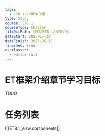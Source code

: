 ```yaml
---
tags:
  - ET8.1/ET框架介绍
type: Study
course: ET8.1
courseType: Chapter
fileDirPath: 项目/ET8.1/框架介绍
dateStart: 2025-05-30
dateFinish: 2025-05-30
finished: true
cssclasses:
  - editor-full
---
```


# ET框架介绍章节学习目标
 *TODO*
 
# 任务列表
![[ET8.1_View.components]]


